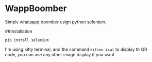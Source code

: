 # WappBoomber
Simple whatsapp boomber usign python selenium.

##Installation

```bash
pip install selenium
```
I'm using kitty terminal, and the command ```kitten icat``` to display th QR code, you can use any other image display if you want.
